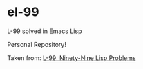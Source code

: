 # el-99
L-99 solved in Emacs Lisp

Personal Repository!

Taken from: [L-99: Ninety-Nine Lisp Problems](https://www.ic.unicamp.br/~meidanis/courses/mc336/problemas-lisp/L-99_Ninety-Nine_Lisp_Problems.html)
